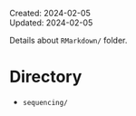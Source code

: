 Created: 2024-02-05   
Updated: 2024-02-05 

Details about `RMarkdown/` folder.

# Directory

- `sequencing/`

